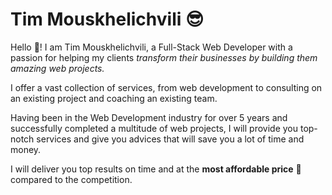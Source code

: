 # Tim Mouskhelichvili 😎

Hello 👋! I am Tim Mouskhelichvili, a Full-Stack Web Developer with a passion for helping my clients *transform their businesses by building them amazing web projects.*

I offer a vast collection of services, from web development to consulting on an existing project and coaching an existing team. 

Having been in the Web Development industry for over 5 years and successfully completed a multitude of web projects, I will provide you top-notch services and give you advices that will save you a lot of time and money. 

I will deliver you top results on time and at the **most affordable price** 💸 compared to the competition.

<!--
**TimMouskhelichvili/TimMouskhelichvili** is a ✨ _special_ ✨ repository because its `README.md` (this file) appears on your GitHub profile.

Here are some ideas to get you started:

- 🔭 I’m currently working on ...
- 🌱 I’m currently learning ...
- 👯 I’m looking to collaborate on ...
- 🤔 I’m looking for help with ...
- 💬 Ask me about ...
- 📫 How to reach me: ...
- 😄 Pronouns: ...
- ⚡ Fun fact: ...
-->
